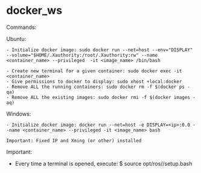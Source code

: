 # docker_ws

Commands:

  Ubuntu:

    - Initialize docker image: sudo docker run --net=host --env="DISPLAY" --volume="$HOME/.Xauthority:/root/.Xauthority:rw" --name <container_name> --privileged  -it <image_name> /bin/bash

    - Create new terminal for a given container: sudo docker exec -it <container_name>
    - Give permissions to docker to display: sudo xhost +local:docker
    - Remove ALL the running containers: sudo docker rm -f $(docker ps -qa)
    - Remove ALL the existing images: sudo docker rmi -f $(docker images -aq)
    
  Windows:
  
    - Initialize docker image: docker run --net=host -e DISPLAY=<ip>:0.0 --name <container_name> --privileged -it <image_name> bash
    
    Important: Fixed IP and Xming (or other) installed

Important:

  - Every time a terminal is opened, execute: $ source opt/ros/<ros-distro>/setup.bash
